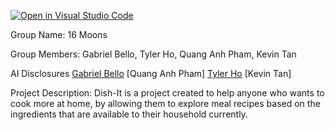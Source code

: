 [![Open in Visual Studio Code](https://classroom.github.com/assets/open-in-vscode-2e0aaae1b6195c2367325f4f02e2d04e9abb55f0b24a779b69b11b9e10269abc.svg)](https://classroom.github.com/online_ide?assignment_repo_id=16381610&assignment_repo_type=AssignmentRepo)

Group Name: 16 Moons

Group Members: Gabriel Bello, Tyler Ho, Quang Anh Pham, Kevin Tan

AI Disclosures
[Gabriel Bello](./docs/ai-disclosure/M0_AI_Declaration_Gabriel_Bello_301430169.pdf)
[Quang Anh Pham]
[Tyler Ho](./docs/ai-disclosure/M0_AI_Declaration_Tyler_Ho_301351482.pdf)
[Kevin Tan]

Project Description: Dish-It is a project created to help anyone who wants to cook more at home, by allowing them to explore meal recipes based on the ingredients that are available to their household currently.
